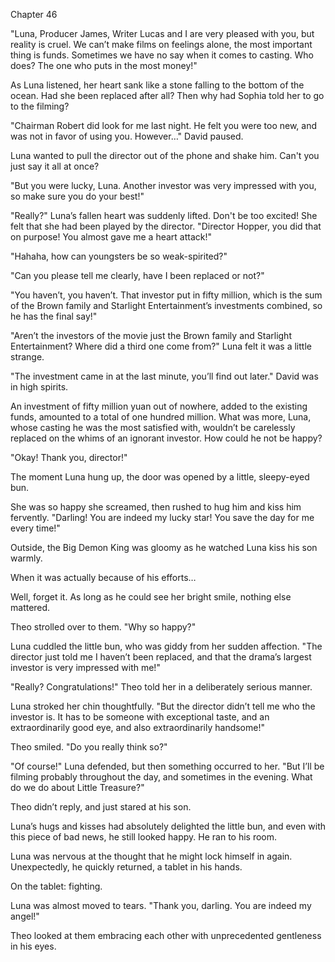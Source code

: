 Chapter 46

"Luna, Producer James, Writer Lucas and I are very pleased with you, but reality is cruel. We can’t make films on feelings alone, the most important thing is funds. Sometimes we have no say when it comes to casting. Who does? The one who puts in the most money!"


As Luna listened, her heart sank like a stone falling to the bottom of the ocean. Had she been replaced after all? Then why had Sophia told her to go to the filming?


"Chairman Robert did look for me last night. He felt you were too new, and was not in favor of using you. However…" David paused.


Luna wanted to pull the director out of the phone and shake him. Can't you just say it all at once?


"But you were lucky, Luna. Another investor was very impressed with you, so make sure you do your best!"


"Really?" Luna’s fallen heart was suddenly lifted. Don't be too excited! She felt that she had been played by the director. "Director Hopper, you did that on purpose! You almost gave me a heart attack!"


"Hahaha, how can youngsters be so weak-spirited?"


"Can you please tell me clearly, have I been replaced or not?"


"You haven’t, you haven’t. That investor put in fifty million, which is the sum of the Brown family and Starlight Entertainment’s investments combined, so he has the final say!"


"Aren’t the investors of the movie just the Brown family and Starlight Entertainment? Where did a third one come from?" Luna felt it was a little strange.


"The investment came in at the last minute, you’ll find out later." David was in high spirits.


An investment of fifty million yuan out of nowhere, added to the existing funds, amounted to a total of one hundred million. What was more, Luna, whose casting he was the most satisfied with, wouldn’t be carelessly replaced on the whims of an ignorant investor. How could he not be happy?


"Okay! Thank you, director!"


The moment Luna hung up, the door was opened by a little, sleepy-eyed bun.


She was so happy she screamed, then rushed to hug him and kiss him fervently. "Darling! You are indeed my lucky star! You save the day for me every time!"


Outside, the Big Demon King was gloomy as he watched Luna kiss his son warmly.


When it was actually because of his efforts…


Well, forget it. As long as he could see her bright smile, nothing else mattered.


Theo strolled over to them. "Why so happy?"


Luna cuddled the little bun, who was giddy from her sudden affection. "The director just told me I haven’t been replaced, and that the drama’s largest investor is very impressed with me!"


"Really? Congratulations!" Theo told her in a deliberately serious manner.


Luna stroked her chin thoughtfully. "But the director didn’t tell me who the investor is. It has to be someone with exceptional taste, and an extraordinarily good eye, and also extraordinarily handsome!"


Theo smiled. "Do you really think so?"


"Of course!" Luna defended, but then something occurred to her. "But I’ll be filming probably throughout the day, and sometimes in the evening. What do we do about Little Treasure?"


Theo didn’t reply, and just stared at his son.


Luna’s hugs and kisses had absolutely delighted the little bun, and even with this piece of bad news, he still looked happy. He ran to his room.


Luna was nervous at the thought that he might lock himself in again. Unexpectedly, he quickly returned, a tablet in his hands.


On the tablet: fighting.


Luna was almost moved to tears. "Thank you, darling. You are indeed my angel!"


Theo looked at them embracing each other with unprecedented gentleness in his eyes.


